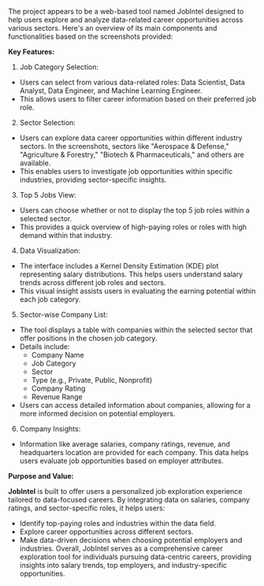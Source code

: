 The project appears to be a web-based tool named JobIntel designed to help users explore and analyze data-related career opportunities across various sectors. Here's an overview of its main components and functionalities based on the screenshots provided:

**Key Features:**
1. Job Category Selection:
  - Users can select from various data-related roles: Data Scientist, Data Analyst, Data Engineer, and Machine Learning Engineer.
  - This allows users to filter career information based on their preferred job role.

2. Sector Selection:
  - Users can explore data career opportunities within different industry sectors. In the screenshots, sectors like "Aerospace & Defense," "Agriculture & Forestry," "Biotech & Pharmaceuticals," and others are available.
  - This enables users to investigate job opportunities within specific industries, providing sector-specific insights.
    
3. Top 5 Jobs View:
- Users can choose whether or not to display the top 5 job roles within a selected sector.
- This provides a quick overview of high-paying roles or roles with high demand within that industry.
  
4. Data Visualization:
  - The interface includes a Kernel Density Estimation (KDE) plot representing salary distributions. This helps users understand salary trends across different job roles and sectors.
  - This visual insight assists users in evaluating the earning potential within each job category.
    
5. Sector-wise Company List:
  - The tool displays a table with companies within the selected sector that offer positions in the chosen job category.
  - Details include:
    - Company Name
    - Job Category
    - Sector
    - Type (e.g., Private, Public, Nonprofit)
    - Company Rating
    - Revenue Range
  - Users can access detailed information about companies, allowing for a more informed decision on potential employers.
    
6. Company Insights:
  - Information like average salaries, company ratings, revenue, and headquarters location are provided for each company. This data helps users evaluate job opportunities based on employer attributes.
    
**Purpose and Value:**

**JobIntel** is built to offer users a personalized job exploration experience tailored to data-focused careers. By integrating data on salaries, company ratings, and sector-specific roles, it helps users:
  - Identify top-paying roles and industries within the data field.
  - Explore career opportunities across different sectors.
  - Make data-driven decisions when choosing potential employers and industries.
Overall, JobIntel serves as a comprehensive career exploration tool for individuals pursuing data-centric careers, providing insights into salary trends, top employers, and industry-specific opportunities.
